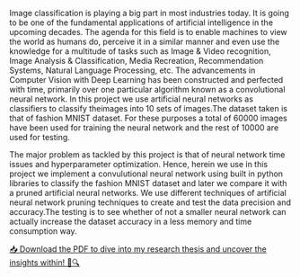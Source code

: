 Image classification is playing a big part in most industries today. It is going to be one of the
fundamental applications of artificial intelligence in the upcoming decades. The agenda for this
field is to enable machines to view the world as humans do, perceive it in a similar manner and
even use the knowledge for a multitude of tasks such as Image & Video recognition, Image
Analysis & Classification, Media Recreation, Recommendation Systems, Natural Language
Processing, etc. The advancements in Computer Vision with Deep Learning has been
constructed and perfected with time, primarily over one particular algorithm known as a
convolutional neural network. In this project we use artificial neural networks as classifiers to
classify theimages into 10 sets of images.The dataset taken is that of fashion MNIST dataset.
For these purposes a total of 60000 images have been used for training the neural network and
the rest of 10000 are used for testing. 

The major problem as tackled by this project is that of
neural network time issues and hyperparameter optimization. Hence, herein we use in this
project we implement a convulutional neural network using built in python libraries to classify
the fashion MNIST dataset and later we compare it with a pruned artificial neural networks.
We use different techniques of artificial neural network pruning techniques to create and test
the data precision and accuracy.The testing is to see whether of not a smaller neural network
can actually increase the dataset accuracy in a less memory and time consumption way.




[📥 Download the PDF to dive into my research thesis and uncover the insights within! 🧠🔍](https://github.com/ashishsingh2022/OPTIMIZED-NEURAL-NETWORK-FOR-IMAGE-CLASSIFICATION-USING-PRUNING-TECHNIQUES/blob/master/17BIT0233_VL2019205004484_PE003.pdf)
